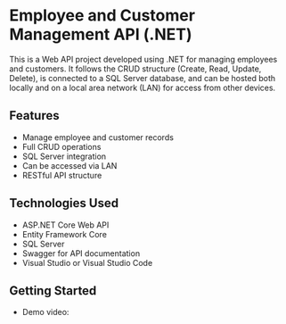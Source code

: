 # Employee and Customer Management API (.NET)

This is a Web API project developed using .NET for managing employees and customers. It follows the CRUD structure (Create, Read, Update, Delete), is connected to a SQL Server database, and can be hosted both locally and on a local area network (LAN) for access from other devices.

## Features

- Manage employee and customer records
- Full CRUD operations
- SQL Server integration
- Can be accessed via LAN
- RESTful API structure

## Technologies Used

- ASP.NET Core Web API
- Entity Framework Core
- SQL Server
- Swagger for API documentation
- Visual Studio or Visual Studio Code

## Getting Started

- Demo video: 
